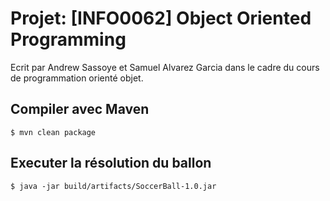 # Projet: [INFO0062] Object Oriented Programming 
Ecrit par Andrew Sassoye et Samuel Alvarez Garcia dans le cadre du cours de programmation orienté objet.

## Compiler avec Maven
```console
$ mvn clean package
```

## Executer la résolution du ballon

```console
$ java -jar build/artifacts/SoccerBall-1.0.jar
```